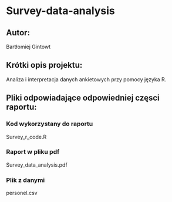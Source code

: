 # Survey-data-analysis

## Autor:
  Bartłomiej Gintowt
  
## Krótki opis projektu:
  Analiza i interpretacja danych ankietowych przy pomocy języka R.
  
## Pliki odpowiadające odpowiedniej częsci raportu:

### Kod wykorzystany do raportu
  Survey_r_code.R

### Raport w pliku pdf
  Survey_data_analysis.pdf
  
### Plik z danymi
  personel.csv
